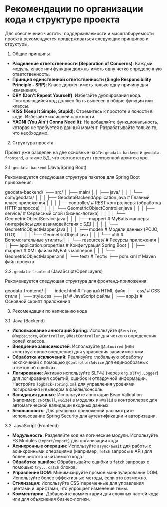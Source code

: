 # Рекомендации по организации кода и структуре проекта

Для обеспечения чистоты, поддерживаемости и масштабируемости проекта рекомендуется придерживаться следующих принципов и структуры.

1. Общие принципы

*   **Разделение ответственности (Separation of Concerns)**: Каждый модуль, класс или функция должны иметь одну четко определенную ответственность.
*   **Принцип единственной ответственности (Single Responsibility Principle - SRP)**: Класс должен иметь только одну причину для изменения.
*   **DRY (Don\'t Repeat Yourself)**: Избегайте дублирования кода. Повторяющийся код должен быть вынесен в общие функции или классы.
*   **KISS (Keep It Simple, Stupid)**: Стремитесь к простоте и ясности в коде. Избегайте излишней сложности.
*   **YAGNI (You Ain\'t Gonna Need It)**: Не добавляйте функциональность, которая не требуется в данный момент. Разрабатывайте только то, что необходимо.

2. Структура проекта

Проект уже разделен на две основные части: `geodata-backend` и `geodata-frontend`, а также БД, что соответствует трехзвенной архитектуре.

2.1. `geodata-backend` (Java/Spring Boot)

Рекомендуется следующая структура пакетов для Spring Boot приложения:

geodata-backend/
├── src/
│   ├── main/
│   │   ├── java/
│   │   │   └── com/geodata/
│   │   │       ├── GeodataBackendApplication.java  # Главный класс приложения
│   │   │       ├── controller/                 # REST контроллеры (обработка HTTP запросов)
│   │   │       │   └── GeometricObjectController.java
│   │   │       ├── service/                    # Сервисный слой (бизнес-логика)
│   │   │       │   └── GeometricObjectService.java
│   │   │       ├── mapper/                     # MyBatis мапперы (интерфейсы для взаимодействия с БД)
│   │   │       │   └── GeometricObjectMapper.java
│   │   │       ├── model/                      # Модели данных (POJO, DTO)
│   │   │       │   └── GeometricObject.java
│   │   │       └── util/                       # Вспомогательные утилиты
│   │   └── resources/                      # Ресурсы приложения
│   │       ├── application.properties      # Конфигурация Spring Boot
│   │       ├── mapper/                     # XML файлы MyBatis мапперов
│   │       │   └── GeometricObjectMapper.xml
│   └── test/                           # Тесты
├── pom.xml                             # Maven файл проекта

2.2. `geodata-frontend` (JavaScript/OpenLayers)

Рекомендуется следующая структура для фронтенд-приложения:

geodata-frontend/
├── index.html                      # Главный HTML файл
├── css/                            # CSS стили
│   └── style.css
├── js/                             # JavaScript файлы
│   ├── app.js                      # Основной скрипт приложения

3. Рекомендации по написанию кода

3.1. Java (Backend)

*   **Использование аннотаций Spring**: Используйте `@Service`, `@Repository`, `@Controller`, `@RestController` для четкого определения ролей классов.
*   **Внедрение зависимостей**: Используйте `@Autowired` (или конструкторное внедрение) для управления зависимостями.
*   **Обработка исключений**: Реализуйте глобальную обработку исключений с помощью `@ControllerAdvice` для единообразных ответов об ошибках.
*   **Логирование**: Активно используйте SLF4J (через `org.slf4j.Logger`) для логирования событий, ошибок и отладочной информации. Настройте `logback-spring.xml` для управления уровнями логирования и выводом в файлы/консоль.
*   **Валидация данных**: Используйте аннотации Bean Validation (например, `@NotNull`, `@Size`) в моделях и `@Valid` в контроллерах для автоматической валидации входных данных.
*   **Безопасность**: Для реальных приложений рассмотрите использование Spring Security для аутентификации и авторизации.

3.2. JavaScript (Frontend)

*   **Модульность**: Разделяйте код на логические модули. Используйте ES Modules (`import`/`export`) для организации кода.
*   **Асинхронные операции**: Используйте `async/await` для работы с асинхронными операциями (например, `fetch` запросы к API) для более чистого и читаемого кода.
*   **Обработка ошибок**: Обрабатывайте ошибки в `fetch` запросах с помощью `try...catch` блоков.
*   **Управление DOM**: Минимизируйте прямое манипулирование DOM. Используйте более эффективные методы, если это возможно.
*   **Стилизация**: Используйте CSS-переменные для управления цветами и шрифтами, что упрощает изменение темы.
*   **Комментарии**: Добавляйте комментарии для сложных частей кода или для объяснения бизнес-логики.
